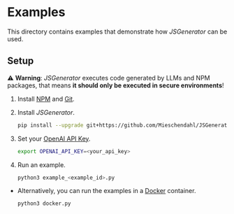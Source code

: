 # Examples

This directory contains examples that demonstrate how *JSGenerator* can be used.

## Setup

⚠️ **Warning**: *JSGenerator* executes code generated by LLMs and NPM packages, that means **it should only be executed in secure environments**!

1. Install [NPM](https://docs.npmjs.com/downloading-and-installing-node-js-and-npm) and [Git](https://git-scm.com/downloads/linux).

2. Install *JSGenerator*.

    ```bash
    pip install --upgrade git+https://github.com/Mieschendahl/JSGenerator.git
    ```

3. Set your [OpenAI API Key](https://platform.openai.com/api-keys).

    ```bash
    export OPENAI_API_KEY=<your_api_key>
    ```

4. Run an example.

    ```bash
    python3 example_<example_id>.py
    ```

- Alternatively, you can run the examples in a [Docker](https://www.docker.com/resources/what-container/) container.

    ```bash
    python3 docker.py
    ```